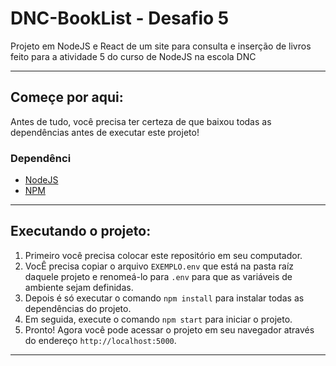 # DNC-BookList - Desafio 5

Projeto em NodeJS e React de um site para consulta e inserção de livros feito para a atividade 5 do curso de NodeJS na escola DNC

---

## Começe por aqui:

Antes de tudo, você precisa ter certeza de que baixou todas as dependências antes de executar este projeto!

### Dependênci

- [NodeJS](https://nodejs.org/en/)
- [NPM](https://www.npmjs.com/)

---

## Executando o projeto:

1. Primeiro você precisa colocar este repositório em seu computador.
2. VocÊ precisa copiar o arquivo `EXEMPLO.env` que está na pasta raíz daquele projeto e renomeá-lo para `.env` para que as variáveis de ambiente sejam definidas.
3. Depois é só executar o comando `npm install` para instalar todas as dependências do projeto.
4. Em seguida, execute o comando `npm start` para iniciar o projeto.
5. Pronto! Agora você pode acessar o projeto em seu navegador através do endereço `http://localhost:5000`.

---
